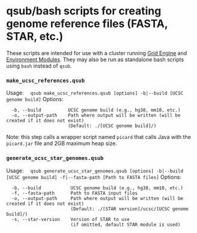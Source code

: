 # qsub/bash scripts for creating genome reference files (FASTA, STAR, etc.)

These scripts are intended for use with a cluster running [Grid Engine](https://en.wikipedia.org/wiki/Oracle_Grid_Engine) and [Environment Modules](http://modules.sourceforge.net/).  They may also be run as standalone bash scripts using `bash` instead of `qsub`.

### `make_ucsc_references.qsub`

Usage:
`  qsub make_ucsc_references.qsub [options] -b|--build [UCSC genome build]`
Options:
```
  -b, --build          UCSC genome build (e.g., hg38, mm10, etc.)
  -o, --output-path    Path where output will be written (will be created if it does not exist)
                       (Default: ./[UCSC genome build]/)
```

Note: this step calls a wrapper script named `picard` that calls Java with the `picard.jar` file and 2GB maximum heap size.

### `generate_ucsc_star_genomes.qsub`

Usage:
`  qsub generate_ucsc_star_genomes.qsub [options] -b|--build [UCSC genome build] -f|--fasta-path [Path to FASTA files]`
Options:
```
  -b, --build           UCSC genome build (e.g., hg38, mm10, etc.)
  -f, --fasta-path      Path to FASTA input files
  -o, --output-path     Path where output will be written (will be created if it does not exist)
                        (Default: ./[STAR version]/ucsc/[UCSC genome build]/)
  -s, --star-version    Version of STAR to use
                        (if omitted, default STAR module is used)
```
